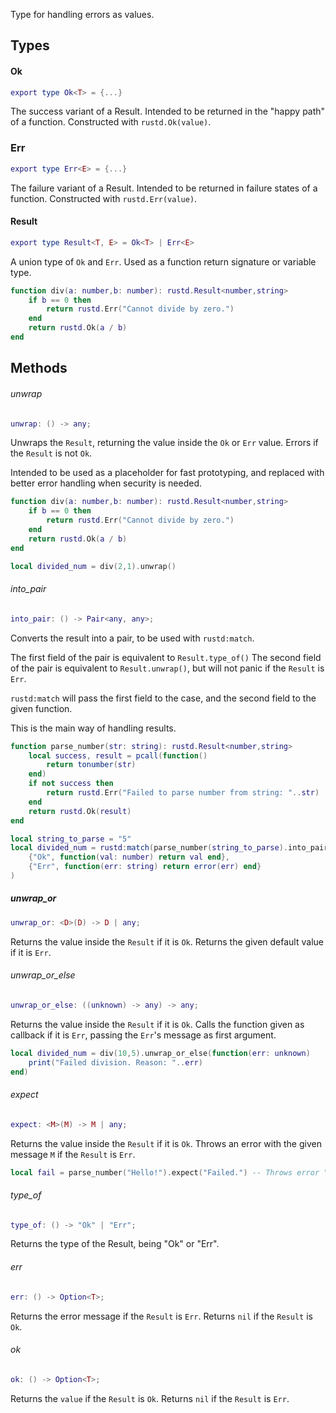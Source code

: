 Type for handling errors as values.
## Types
#### Ok
```lua
export type Ok<T> = {...}
```
The success variant of a Result. Intended to be returned in the "happy path" of a function.
Constructed with `rustd.Ok(value)`.
### Err

```lua
export type Err<E> = {...}
```
The failure variant of a Result. Intended to be returned in failure states of a function.
Constructed with `rustd.Err(value)`.
#### Result
```lua
export type Result<T, E> = Ok<T> | Err<E>
```
A union type of `Ok` and `Err`. Used as a function return signature or variable type.

```lua
function div(a: number,b: number): rustd.Result<number,string>
	if b == 0 then
		return rustd.Err("Cannot divide by zero.")
	end
	return rustd.Ok(a / b)
end
```

## Methods
###### unwrap
```lua
unwrap: () -> any;
```
Unwraps the `Result`, returning the value inside the `Ok` or `Err` value.
Errors if the `Result` is not `Ok`.

Intended to be used as a placeholder for fast prototyping, and replaced with better error handling when security is needed.
```lua
function div(a: number,b: number): rustd.Result<number,string>
	if b == 0 then
		return rustd.Err("Cannot divide by zero.")
	end
	return rustd.Ok(a / b)
end

local divided_num = div(2,1).unwrap()
```

###### into_pair
```lua
into_pair: () -> Pair<any, any>;
```
Converts the result into a pair, to be used with `rustd:match`.

The first field of the pair is equivalent to `Result.type_of()`
The second field of the pair is equivalent to `Result.unwrap()`, but will not panic if the `Result` is `Err`.

`rustd:match` will pass the first field to the case, and the second field to the given function.

This is the main way of handling results.
```lua
function parse_number(str: string): rustd.Result<number,string>
	local success, result = pcall(function()
		return tonumber(str)
	end)
	if not success then
		return rustd.Err("Failed to parse number from string: "..str)
	end
	return rustd.Ok(result)
end

local string_to_parse = "5"
local divided_num = rustd:match(parse_number(string_to_parse).into_pair(),
	{"Ok", function(val: number) return val end},
	{"Err", function(err: string) return error(err) end}
)
```

##### unwrap_or
```lua
unwrap_or: <D>(D) -> D | any;
```
Returns the value inside the `Result` if it is `Ok`.
Returns the given default value if it is `Err`.

###### unwrap_or_else
```lua
unwrap_or_else: ((unknown) -> any) -> any;
```
Returns the value inside the `Result` if it is `Ok`.
Calls the function given as callback if it is `Err`, passing the `Err`'s message as first argument.
```lua
local divided_num = div(10,5).unwrap_or_else(function(err: unknown)
	print("Failed division. Reason: "..err)
end)
```
###### expect
```lua
expect: <M>(M) -> M | any;
```
Returns the value inside the `Result` if it is `Ok`.
Throws an error with the given message `M` if the `Result` is `Err`.
```lua
local fail = parse_number("Hello!").expect("Failed.") -- Throws error "Failed."
```
###### type_of
```lua
type_of: () -> "Ok" | "Err";
```
Returns the type of the Result, being "Ok" or "Err".

###### err
```lua
err: () -> Option<T>;
```
Returns the error message if the `Result` is `Err`.
Returns `nil` if the `Result` is `Ok`.

###### ok
```lua
ok: () -> Option<T>;
```
Returns the `value` if the `Result` is `Ok`.
Returns `nil` if the `Result` is `Err`.


